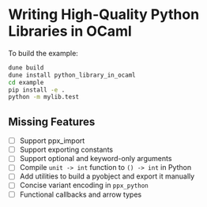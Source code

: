 # Writing High-Quality Python Libraries in OCaml

To build the example:

```sh
dune build
dune install python_library_in_ocaml
cd example
pip install -e .
python -m mylib.test
```

## Missing Features

- [ ] Support ppx_import
- [ ] Support exporting constants
- [ ] Support optional and keyword-only arguments
- [ ] Compile `unit -> int` function to `() -> int` in Python
- [ ] Add utilities to build a pyobject and export it manually
- [ ] Concise variant encoding in `ppx_python`
- [ ] Functional callbacks and arrow types